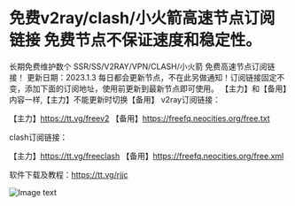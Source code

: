 # 免费v2ray/clash/小火箭高速节点订阅链接 免费节点不保证速度和稳定性。
长期免费维护数个 SSR/SS/V2RAY/VPN/CLASH/小火箭 免费高速节点订阅链接！
更新日期：2023.1.3 每日都会更新节点，不在此另做通知！订阅链接固定不变，添加下面的订阅地址，使用前更新到最新节点即可使用。
【主力】和【备用】内容一样,【主力】不能更新时切换【备用】
v2ray订阅链接：

【主力】https://tt.vg/freev2
【备用】https://freefq.neocities.org/free.txt

clash订阅链接：

【主力】https://tt.vg/freeclash
【备用】https://freefq.neocities.org/free.xml 


软件下载及教程：https://tt.vg/rjjc

![Image text](https://freefq.neocities.org/tt.png)


